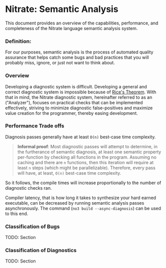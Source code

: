 # Nitrate: Semantic Analysis

This document provides an overview of the capabilities, performance, and completeness of the Nitrate language semantic analysis system.

### Definition:
For our purposes, semantic analysis is the process of automated quality assurance that helps catch some bugs and bad practices that you will probably miss, ignore, or just not want to think about.

### Overview
Developing a diagnostic system is difficult. Developing a general and correct diagnostic system is impossible because of [Rice's Theorem](https://en.wikipedia.org/wiki/Rice%27s_theorem).
With that in mind, the Nitrate diagnostic system, hereinafter referred to as an ("Analyzer"), focuses on practical checks that can be implemented effectively, striving to minimize diagnostic false-positives and maximize value creation for the programmer, thereby easing development.

### Performance Trade offs
Diagnosis passes generally have at least `O(n)` best-case time complexity.

> **Informal proof**: Most diagnostic passes will attempt to determine, in the furtherance of semantic diagnosis, at least one semantic property per-function by checking all functions in the program. Assuming no caching and there are `n` functions, then this iteration will require at least `n` steps (which might be parallelizable). Therefore, every pass will have, at least, `O(n)` best-case time complexity.

So it follows, the compile times will increase proportionally to the number of diagnostic checks ran. 

Compiler latency, that is how long it takes to synthesize your hard earned executable, can be decreased by running semantic analysis passes asynchronously. The command (`no3 build --async-diagnosis`) can be used to this end.


### Classification of Bugs
TODO: Section

### Classification of Diagnostics
TODO: Section
